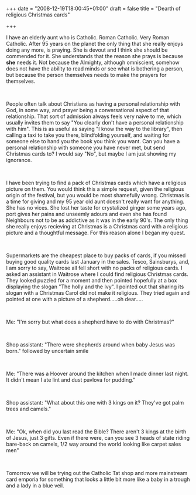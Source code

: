 +++
date = "2008-12-19T18:00:45+01:00"
draft = false
title = "Dearth of religious Christmas cards"

+++

<p><p>I have an elderly aunt who is Catholic. Roman Catholic. Very Roman Catholic. After 95 years on the planet the only thing that she really enjoys doing any more, is praying. She is devout and I think she should be commended for it. She understands that the reason she prays is because <b>she</b> needs it. Not because the Almighty, although omniscient, somehow does not have the ability to read minds or see what is bothering a person, but because the person themselves needs to make the prayers for themselves.</p><br /><p>People often talk about Christians as having a personal relationship with God, in some way, and prayer being a conversational aspect of that relationship. That sort of admission always feels very naive to me, which usually invites them to say "You clearly don't have a personal relationship with him". This is as useful as saying "I know the way to the library", then calling a taxi to take you there, blindfolding yourself, and waiting for someone else to hand you the book you think you want. Can you have a personal relationship with someone you have never met, but send Christmas cards to? I would say "No", but maybe I am just showing my ignorance.</p><br /><p>I have been trying to find a pack of Christmas cards which have a religious picture on them. You would think this a simple request, given the religious origin of the festival, but you would be most shamefully wrong. Christmas is a time for giving and my 95 year old aunt doesn't really want for anything. She has no vices. She lost her taste for crystalized ginger some years ago, port gives her pains and unseemly adours and even she has found Neighbours not to be as addictive as it was in the early 90's. The only thing she really enjoys recieving at Christmas is a Christmas card with a religious picture and a thoughtful message. For this reason alone I began my quest.</p><br /><p>Supermarkets are the cheapest place to buy packs of cards, if you missed buying good quality cards last January in the sales. Tesco, Sainsburys, and, I am sorry to say, Waitrose all fell short with no packs of religious cards. I asked an assistant in Waitrose where I could find religious Christmas cards. They looked puzzled for a moment and then pointed hopefully at a box displaying the slogan "The holly and the Ivy". I pointed out that sharing its slogan with a Christmas Carol did not make it religious. They tried again and pointed at one with a picture of a shepherd.....oh dear.....</p><br /><p>Me: "I'm sorry but what does a shepherd have to do with Christmas?"</p><br /><p>Shop assistant: "There were shepherds around when baby Jesus was born." followed by uncertain smile</p><br /><p>Me: "There was a Hoover around the kitchen when I made dinner last night. It didn't mean I ate lint and dust pavlova for pudding."</p><br /><p>Shop assistant: "What about this one with 3 kings on it? They've got palm trees and camels."</p><br /><p>Me: "Ok, when did you last read the Bible? There aren't 3 kings at the birth of Jesus, just 3 gifts. Even if there were, can you see 3 heads of state riding bare-back on camels, 1/2 way around the world looking like carpet sales men"</p><br /><p>Tomorrow we will be trying out the Catholic Tat shop and more mainstream card emporia for something that looks a little bit more like a baby in a trough and a lady in a blue veil.</p></p>